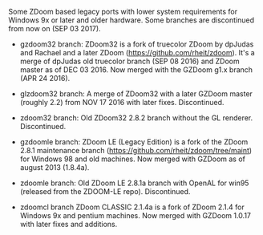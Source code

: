  Some ZDoom based legacy ports with lower system requirements for Windows 9x or later and older hardware.
 Some branches are discontinued from now on (SEP 03 2017).

 - gzdoom32 branch:
 ZDoom32 is a fork of truecolor ZDoom by dpJudas and Rachael and a later ZDoom (https://github.com/rheit/zdoom).
 It's a merge of dpJudas old truecolor branch (SEP 08 2016) and ZDoom master as of DEC 03 2016.
 Now merged with the GZDoom g1.x branch (APR 24 2016).
 
 - glzdoom32 branch:
 A merge of ZDoom32 with a later GZDoom master (roughly 2.2) from NOV 17 2016 with later fixes. Discontinued.

 - zdoom32 branch:
 Old ZDoom32 2.8.2 branch without the GL renderer. Discontinued.
 
 - gzdoomle branch:
  ZDoom LE (Legacy Edition) is a fork of the ZDoom 2.8.1 maintenance branch (https://github.com/rheit/zdoom/tree/maint)
for Windows 98 and old machines. Now merged with GZDoom as of august 2013 (1.8.4a).

 - zdoomle branch:
 Old ZDoom LE 2.8.1a branch with OpenAL for win95 (released from the ZDOOM-LE repo). Discontinued.
 
 - zdoomcl branch
 ZDoom CLASSIC 2.1.4a is a fork of ZDoom 2.1.4 for Windows 9x and pentium machines.
 Now merged with GZDoom 1.0.17 with later fixes and additions.
 